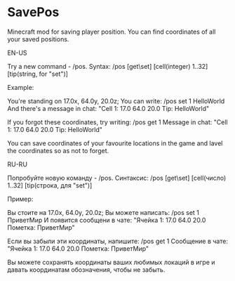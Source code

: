 # SavePos
Minecraft mod for saving player position. You can find coordinates of all your saved positions.

EN-US

Try a new command - /pos.
Syntax:  /pos [get\set] [cell(integer) 1..32] [tip(string, for "set")]

Example:

You're standing on 17.0x, 64.0y, 20.0z;
You can write:  /pos set 1 HelloWorld
And there's a message in chat:
"Cell 1: 17.0 64.0 20.0
  Tip: HelloWorld"
  
If you forgot these coordinates, try writing:  /pos get 1
Message in chat:
"Cell 1: 17.0 64.0 20.0
  Tip: HelloWorld"

You can save coordinates of your favourite locations in the game and lavel the coordinates so as not to forget.

RU-RU

Попробуйте новую команду - /pos.
Синтаксис:  /pos [get\set] [cell(число) 1..32] [tip(строка, для "set")]

Пример:

Вы стоите на 17.0x, 64.0y, 20.0z;
Вы можете написать:  /pos set 1 ПриветМир
И появится сообщени в чате:
"Ячейка 1: 17.0 64.0 20.0
  Пометка: ПриветМир"
  
Если вы забыли эти координаты, напишите:  /pos get 1
Сообщение в чате:
"Ячейка 1: 17.0 64.0 20.0
  Пометка: ПриветМир"

Вы можете сохранять координаты ваших любимых локаций в игре и давать координатам обозначения, чтобы не забыть.
